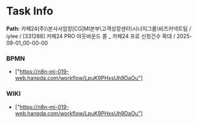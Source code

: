 # Task Info

**Path:** 카페24(주)\본사사업장\[CG]MI본부\고객성장센터\시너지그룹\비즈커넥트팀 / iylee / [331288] 카페24 PRO 아웃바운드 콜 _ 카페24 프로 신청건수 확대 / 2025-09-01_00-00-00

### BPMN
- ["https://n8n-mi-019-web.hanpda.com/workflow/LpuK9PHxsUh9DaOu"]

### WIKI
- ["https://n8n-mi-019-web.hanpda.com/workflow/LpuK9PHxsUh9DaOu"]

